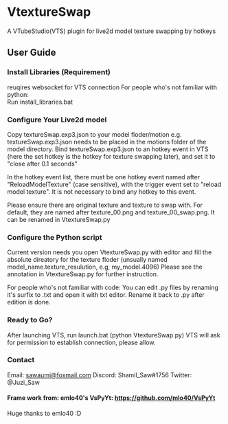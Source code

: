 # VtextureSwap

A VTubeStudio(VTS) plugin for live2d model texture swapping by hotkeys

## User Guide

### Install Libraries (Requirement)<br/>
reuqires websocket for VTS connection
For people who's not familiar with python:<br/>
Run install_libraries.bat<br/>

### Configure Your Live2d model<br/>
Copy textureSwap.exp3.json to your model floder/motion e.g.
textureSwap.exp3.json needs to be placed in the motions folder of the model directory.
Bind textureSwap.exp3.json to an hotkey event in VTS (here the set hotkey is the hotkey for texture swapping later),
and set it to "close after 0.1 seconds"<br/>

In the hotkey event list, there must be one hotkey event named after "ReloadModelTexture" (case sensitive),
with the trigger event set to "reload model texture".
It is not necessary to bind any hotkey to this event.<br/>

Please ensure there are original texture and texture to swap with.
For default, they are named after texture_00.png and texture_00_swap.png.
It can be renamed in VtextureSwap.py<br/>

### Configure the Python script<br/>
Current version needs you open VtextureSwap.py with editor and fill the absolute direatory for the texture floder 
(unsually named model_name.texture_resulution, e.g, my_model.4096)
Please see the annotation in VtextureSwap.py for further instruction.

For people who's not familiar with code:
You can edit .py files by renaming it's surfix to .txt and open it with txt editor.
Rename it back to .py after edition is done.<br/>

### Ready to Go?<br/>
After launching VTS, run launch.bat (python VtextureSwap.py)
VTS will ask for permission to establish connection, please allow.<br/>

### Contact
Email: sawaumi@foxmail.com 
Discord: Shamil_Saw#1756
Twitter: @Juzi_Saw

#### Frame work from: emlo40's VsPyYt: https://github.com/mlo40/VsPyYt
Huge thanks to emlo40 :D
